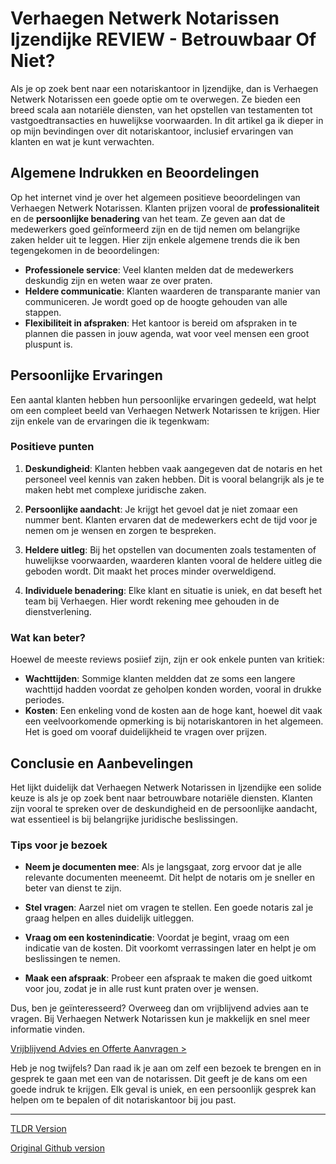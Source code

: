 # Verhaegen Netwerk Notarissen Ijzendijke REVIEW - Betrouwbaar Of Niet?

Als je op zoek bent naar een notariskantoor in Ijzendijke, dan is Verhaegen Netwerk Notarissen een goede optie om te overwegen. Ze bieden een breed scala aan notariële diensten, van het opstellen van testamenten tot vastgoedtransacties en huwelijkse voorwaarden. In dit artikel ga ik dieper in op mijn bevindingen over dit notariskantoor, inclusief ervaringen van klanten en wat je kunt verwachten.

## Algemene Indrukken en Beoordelingen

Op het internet vind je over het algemeen positieve beoordelingen van Verhaegen Netwerk Notarissen. Klanten prijzen vooral de **professionaliteit** en de **persoonlijke benadering** van het team. Ze geven aan dat de medewerkers goed geïnformeerd zijn en de tijd nemen om belangrijke zaken helder uit te leggen. Hier zijn enkele algemene trends die ik ben tegengekomen in de beoordelingen:

- **Professionele service**: Veel klanten melden dat de medewerkers deskundig zijn en weten waar ze over praten.
- **Heldere communicatie**: Klanten waarderen de transparante manier van communiceren. Je wordt goed op de hoogte gehouden van alle stappen.
- **Flexibiliteit in afspraken**: Het kantoor is bereid om afspraken in te plannen die passen in jouw agenda, wat voor veel mensen een groot pluspunt is.

## Persoonlijke Ervaringen

Een aantal klanten hebben hun persoonlijke ervaringen gedeeld, wat helpt om een compleet beeld van Verhaegen Netwerk Notarissen te krijgen. Hier zijn enkele van de ervaringen die ik tegenkwam:

### Positieve punten

1. **Deskundigheid**: Klanten hebben vaak aangegeven dat de notaris en het personeel veel kennis van zaken hebben. Dit is vooral belangrijk als je te maken hebt met complexe juridische zaken.
   
2. **Persoonlijke aandacht**: Je krijgt het gevoel dat je niet zomaar een nummer bent. Klanten ervaren dat de medewerkers echt de tijd voor je nemen om je wensen en zorgen te bespreken.

3. **Heldere uitleg**: Bij het opstellen van documenten zoals testamenten of huwelijkse voorwaarden, waarderen klanten vooral de heldere uitleg die geboden wordt. Dit maakt het proces minder overweldigend.

4. **Individuele benadering**: Elke klant en situatie is uniek, en dat beseft het team bij Verhaegen. Hier wordt rekening mee gehouden in de dienstverlening.

### Wat kan beter?

Hoewel de meeste reviews posiief zijn, zijn er ook enkele punten van kritiek:

- **Wachttijden**: Sommige klanten meldden dat ze soms een langere wachttijd hadden voordat ze geholpen konden worden, vooral in drukke periodes.
- **Kosten**: Een enkeling vond de kosten aan de hoge kant, hoewel dit vaak een veelvoorkomende opmerking is bij notariskantoren in het algemeen. Het is goed om vooraf duidelijkheid te vragen over prijzen.

## Conclusie en Aanbevelingen

Het lijkt duidelijk dat Verhaegen Netwerk Notarissen in Ijzendijke een solide keuze is als je op zoek bent naar betrouwbare notariële diensten. Klanten zijn vooral te spreken over de deskundigheid en de persoonlijke aandacht, wat essentieel is bij belangrijke juridische beslissingen. 

### Tips voor je bezoek

- **Neem je documenten mee**: Als je langsgaat, zorg ervoor dat je alle relevante documenten meeneemt. Dit helpt de notaris om je sneller en beter van dienst te zijn.
  
- **Stel vragen**: Aarzel niet om vragen te stellen. Een goede notaris zal je graag helpen en alles duidelijk uitleggen.

- **Vraag om een kostenindicatie**: Voordat je begint, vraag om een indicatie van de kosten. Dit voorkomt verrassingen later en helpt je om beslissingen te nemen.

- **Maak een afspraak**: Probeer een afspraak te maken die goed uitkomt voor jou, zodat je in alle rust kunt praten over je wensen.

Dus, ben je geïnteresseerd? Overweeg dan om vrijblijvend advies aan te vragen. Bij Verhaegen Netwerk Notarissen kun je makkelijk en snel meer informatie vinden. 

[Vrijblijvend Advies en Offerte Aanvragen >](https://notarissen-online.nl)

Heb je nog twijfels? Dan raad ik je aan om zelf een bezoek te brengen en in gesprek te gaan met een van de notarissen. Dit geeft je de kans om een goede indruk te krijgen. Elk geval is uniek, en een persoonlijk gesprek kan helpen om te bepalen of dit notariskantoor bij jou past.

---
[TLDR Version](https://gist.github.com/readthisnow/a3729c3b0bc9458cfbdd00fe43b528cd)

[Original Github version](https://github.com/readthisnow/verhaegen-netwerk-notarissen-ijzendijke-review-bet#readme)
